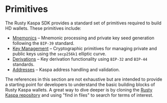 # Primitives

The Rusty Kaspa SDK provides a standard set of primitives required to build HD wallets. These primitives include:

- [Mnemonics](./mnemonics.md) – Mnemonic processing and private key seed generation following the `BIP-39` standard.
- [Key Management](./keys.md) – Cryptographic primitives for managing private and public keys using the `secp256k1` elliptic curve.
- [Derivations](./derivations.md) – Key derivation functionality using `BIP-32` and `BIP-44` standards.
- [Addresses](./addresses.md) – Kaspa address handling and validation.

The references in this section are not exhaustive but are intended to provide a starting point for developers to understand the basic building blocks of Rusty Kaspa wallets. A great way to dive deeper is by cloning the [Rusty Kaspa repository](https://github.com/kaspanet/rusty-kaspa) and using "find in files" to search for terms of interest.

